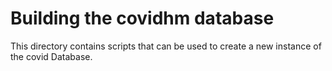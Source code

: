 # Building the covidhm database
This directory contains scripts that can be used to create a new instance of the covid Database.
